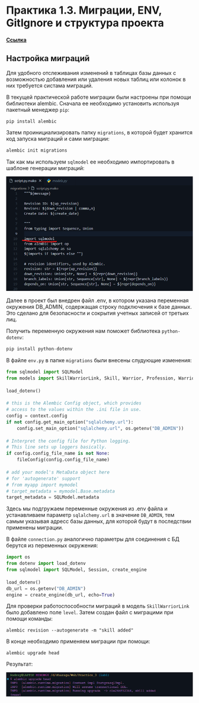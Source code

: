 # Практика 1.3. Миграции, ENV, GitIgnore и структура проекта

#### [Ссылка](https://github.com/KotovshchikovAndrey/ITMOWeb/tree/master/Practice_3)

## Настройка миграций

Для удобного отслеживания изменений в таблицах базы данных с возможностью
добавления или удаления новых таблиц или колонок в них требуется систама миграций.

В текущей практической работе миграции были настроены при помощи библиотеки alembic. Сначала
ее необходимо установить используя пакетный менеджер `pip`:

```python
pip install alembic
```

Затем проинициализировать папку `migrations`, в которой будет хранится код запуска
миграций и сами миграции:

```python
alembic init migrations
```

Так как мы используем `sqlmodel` ее необходимо импортировать в шаблоне генерации миграций:

![](assets/practice1.3/import_sqlmodel.png)

Далее в проект был внедрен файл .env, в котором указана переменная окружения DB_ADMIN, содержащая
строку подключения к базе данных. Это сделано для безопасности и сокрытия учетных записей от третьих лиц.

Получить переменную окружения нам поможет библиотека `python-dotenv`:

```python
pip install python-dotenv
```

В файле `env.py` в папке `migrations` были внесены слудующие изменения:

```python
from sqlmodel import SQLModel
from models import SkillWarriorLink, Skill, Warrior, Profession, WarriorProfessions

load_dotenv()

# this is the Alembic Config object, which provides
# access to the values within the .ini file in use.
config = context.config
if not config.get_main_option("sqlalchemy.url"):
    config.set_main_option("sqlalchemy.url", os.getenv("DB_ADMIN"))

# Interpret the config file for Python logging.
# This line sets up loggers basically.
if config.config_file_name is not None:
    fileConfig(config.config_file_name)

# add your model's MetaData object here
# for 'autogenerate' support
# from myapp import mymodel
# target_metadata = mymodel.Base.metadata
target_metadata = SQLModel.metadata
```

Здесь мы подгружаем переменные окружения из .env файла и устанавливаем параметр `sqlalchemy.url` в значение `DB_ADMIN`, тем
самым указывая адресс базы данных, для которой будут в последствии применены миграции.

В файле `connection.py` аналогично параметры для соединения с БД берутся из переменных окружения:

```python
import os
from dotenv import load_dotenv
from sqlmodel import SQLModel, Session, create_engine

load_dotenv()
db_url = os.getenv("DB_ADMIN")
engine = create_engine(db_url, echo=True)
```

Для проверки работоспособности миграций в модель `SkillWarriorLink` было
добавлено поле `level`. Затем создан файл с миграцими при помощи команды:

```
alembic revision --autogenerate -m "skill added"
```

В конце необходимо применяем миграции при помощи:

```
alembic upgrade head
```

Результат:

![](assets/practice1.3/apply_migrations.png)


